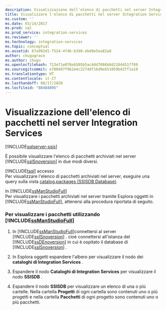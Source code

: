 ```yaml
---
description: Visualizzazione dell'elenco di pacchetti nel server Integration Services
title: Visualizzare l'elenco di pacchetti nel server Integration Services | Microsoft Docs
ms.custom: ''
ms.date: 03/14/2017
ms.prod: sql
ms.prod_service: integration-services
ms.reviewer: ''
ms.technology: integration-services
ms.topic: conceptual
ms.assetid: 67a992d1-7524-4f4b-b3d8-ebd9e5ea82a8
author: chugugrace
ms.author: chugu
ms.openlocfilehash: 713e71e078eb505b5ac4dd7086b8d2104451ff89
ms.sourcegitcommit: e700497f962e4c2274df16d9e651059b42ff1a10
ms.translationtype: HT
ms.contentlocale: it-IT
ms.lasthandoff: 08/17/2020
ms.locfileid: "88484895"
---
```

# <a name="view-the-list-of-packages-on-the-integration-services-server"></a>Visualizzazione dell'elenco di pacchetti nel server Integration Services

[!INCLUDE[sqlserver-ssis](../../includes/applies-to-version/sqlserver-ssis.md)]


  È possibile visualizzare l'elenco di pacchetti archiviati nel server [!INCLUDE[ssISnoversion](../../includes/ssisnoversion-md.md)] in due modi diversi.  
  
 [!INCLUDE[tsql](../../includes/tsql-md.md)] accesso  
 Per visualizzare l'elenco di pacchetti archiviati nel server, eseguire una query sulla vista [catalog.packages &#40;SSISDB Database&#41;](../../integration-services/system-views/catalog-packages-ssisdb-database.md).  
  
 In [!INCLUDE[ssManStudioFull](../../includes/ssmanstudiofull-md.md)]  
 Per visualizzare i pacchetti archiviati nel server tramite Esplora oggetti in [!INCLUDE[ssManStudioFull](../../includes/ssmanstudiofull-md.md)], attenersi alla procedura riportata di seguito.  
  
### <a name="to-view-packages-using-ssmanstudiofull"></a>Per visualizzare i pacchetti utilizzando [!INCLUDE[ssManStudioFull](../../includes/ssmanstudiofull-md.md)]  
  
1.  In [!INCLUDE[ssManStudioFull](../../includes/ssmanstudiofull-md.md)]connettersi al server [!INCLUDE[ssISnoversion](../../includes/ssisnoversion-md.md)] . cioè connettersi all'istanza del [!INCLUDE[ssDEnoversion](../../includes/ssdenoversion-md.md)] in cui è ospitato il database di [!INCLUDE[ssISnoversion](../../includes/ssisnoversion-md.md)] .  
  
2.  In Esplora oggetti espandere l'albero per visualizzare il nodo dei **cataloghi di Integration Services** .  
  
3.  Espandere il nodo **Cataloghi di Integration Services** per visualizzare il nodo **SSISDB** .  
  
4.  Espandere il nodo **SSISDB** per visualizzare un elenco di una o più cartelle. Nella cartella **Progetti** di ogni cartella sono contenuti uno o più progetti e nella cartella **Pacchetti** di ogni progetto sono contenuti uno o più pacchetti.  
  
  
